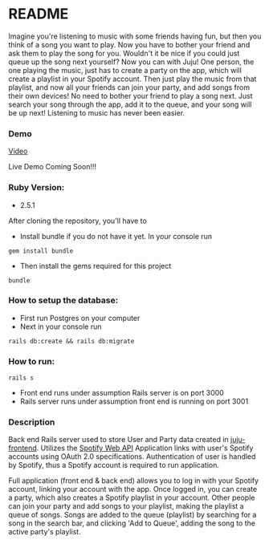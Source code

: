 # README

Imagine you're listening to music with some friends having fun, but then you think of a song you want to play. Now you have to bother your friend and ask them to play the song for you. Wouldn't it be nice if you could just queue up the song next yourself? Now you can with Juju! One person, the one playing the music, just has to create a party on the app, which will create a playlist in your Spotify account. Then just play the music from that playlist, and now all your friends can join your party, and add songs from their own devices! No need to bother your friend to play a song next. Just search your song through the app, add it to the queue, and your song will be up next! Listening to music has never been easier.

### Demo
[Video](https://www.youtube.com/watch?v=t55T6SIHUvU&feature=youtu.be)

Live Demo Coming Soon!!!

### Ruby Version:
- 2.5.1

After cloning the repository, you'll have to
* Install bundle if you do not have it yet. In your console run
```console
gem install bundle
```
* Then install the gems required for this project
```console
bundle
```

### How to setup the database:
- First run Postgres on your computer
- Next in your console run
```console
rails db:create && rails db:migrate
```

### How to run:
```console
rails s
```
- Front end runs under assumption Rails server is on port 3000
- Rails server runs under assumption front end is running on port 3001

### Description
Back end Rails server used to store User and Party data created in [juju-frontend](https://github.com/justinw827/juju-frontend).
Utilizes the [Spotify Web API](https://developer.spotify.com/documentation/web-api/)
Application links with user's Spotify accounts using OAuth 2.0 specifications. Authentication of user
is handled by Spotify, thus a Spotify account is required to run application.

Full application (front end & back end) allows you to log in with your Spotify account, linking your account with the app. Once logged in, you can create a party, which also creates a Spotify playlist in your account. Other people can join your party and add songs to your playlist, making the playlist a queue of songs. Songs are added to the queue (playlist) by searching for a song in the search bar, and clicking 'Add to Queue', adding the song to the active party's playlist.
